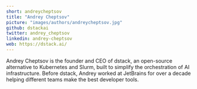 ```yaml
---
short: andreycheptsov
title: "Andrey Cheptsov"
picture: "images/authors/andreycheptsov.jpg"
github: dstackai
twitter: andrey_cheptsov
linkedin: andrey-cheptsov
web: https://dstack.ai/
---
```


Andrey Cheptsov is the founder and CEO of dstack, an open-source alternative to Kubernetes and Slurm, built to simplify the orchestration of AI infrastructure. Before dstack, Andrey worked at JetBrains for over a decade helping different teams make the best developer tools.